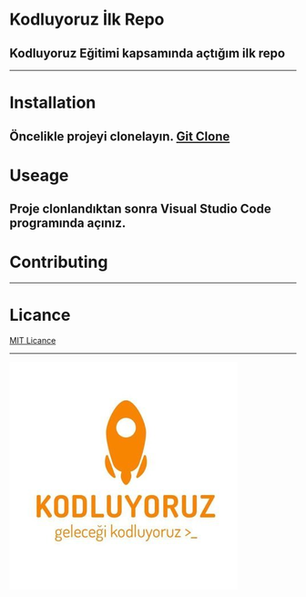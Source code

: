 # Kodluyoruz İlk Repo
## Kodluyoruz Eğitimi kapsamında açtığım ilk repo
------------------------------------------------------------------
# Installation
Öncelikle projeyi clonelayın.
[Git Clone](https://github.com/tolgaerdogan705/kodluyoruzilkrepo.git)
------------------------------------------------------------------
# Useage
Proje clonlandıktan sonra Visual Studio Code programında açınız.
------------------------------------------------------------------
# Contributing
------------------------------------------------------------------
# Licance

[MIT Licance](https://github.com/tolgaerdogan705/kodluyoruzilkrepo/blob/main/LICENSE)

------------------------------------------------------------------
![resim](https://raw.githubusercontent.com/Kodluyoruz/taskforce/git/git/markdown-nedir-nasil-kullaniriz-/figures/kodluyoruz_logo.jpg)
